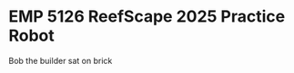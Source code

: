 # EMP 5126 ReefScape 2025 Practice Robot

[1]: https://www.firstinspires.org/robotics/frc/game-and-season

Bob the builder sat on brick